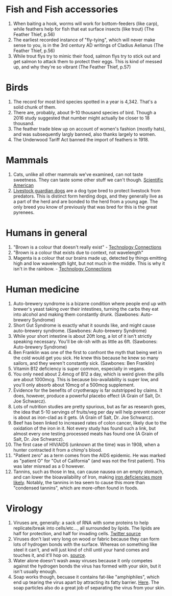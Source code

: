 # Fish and Fish accessories
1. When baiting a hook, worms will work for bottom-feeders (like carp), while feathers help for fish that eat surface insects (like trout) (The Feather Thief, p.56)
1. The earliest recorded instance of "fly-tying", which will never make sense to you, is in the 3rd century AD writings of Cladius Aelianus (The Feather Thief, p.56)
1. While trout flys try to mimic their food, salmon flys try to stick out and get salmon to attack them to protect their eggs. This is kind of messed up, and why they're so vibrant (The Feather Thief, p.57)

# Birds
1. The record for most bird species spotted in a year is 4,342. That's a solid chunk of them.
1. There are, probably, about 9-10 thousand species of bird. Though a 2016 study suggested that number might actually be closer to 18 thousand.
1. The feather trade blew up on account of women's fashion (mostly hats), and was subsequently largly banned, also thanks largely to women.
1. The Underwood Tariff Act banned the import of feathers in 1918.

# Mammals
1. Cats, unlike all other mammals we've examined, can not taste sweetness. They can taste some other stuff we can't though. [Scientific American](https://www.scientificamerican.com/article/strange-but-true-cats-cannot-taste-sweets/)
1. [Livestock guardian dogs](https://en.wikipedia.org/wiki/Livestock_guardian_dog) are a dog type bred to protect livestock from predators. This is distinct form herding dogs, and they generally live as a part of the herd and are bonded to the herd from a young age. The only breed you know of previously that was bred for this is the great pyrenees.

# Humans in general
1. "Brown is a colour that doesn't really exist" - [Technology Connections](https://www.youtube.com/watch?v=wh4aWZRtTwU&feature=youtu.be)
1. "Brown is a colour that exists due to context, not wavelength"
1. Magenta is a colour that our brains made up, detected by things emitting high and low wavelength light, but not much in the middle. This is why it isn't in the rainbow. - [Technology Connections](https://www.youtube.com/watch?v=wh4aWZRtTwU&feature=youtu.be)

# Human medicine
1. Auto-brewery syndrome is a bizarre condition where people end up with brewer's yeast taking over their intestines, turning the carbs they eat into alcohol and making them constantly drunk. (Sawbones: Auto-brewery Syndrome)
1. Short Gut Syndrome is exactly what it sounds like, and might cause auto-brewery syndrome.  (Sawbones: Auto-brewery Syndrome)
1. While your short intestine is about 20ft long, a lot of it isn't strictly speaking necessary. You'll be ok-ish with as little as 6ft. (Sawbones: Auto-brewery Syndrome)
1. Ben Franklin was one of the first to confront the myth that being wet in the cold would get you sick. He knew this because he knew so many sailors, and they weren't constantly sick. (Sawbones: Ben Franklin)
1. Vitamin B12 deficiency is super common, especially in vegans.
1. You only need about 2.4mcg of B12 a day, which is weird given the pills are about 1000mcg. This is because bio-availability is super low, and you'll only absorb about 10mcg of a 500mcg supplement.
1. Evidence for the benefits of cryotherapy is far outstripped by claims. It does, however, produce a powerful placebo effect (A Grain of Salt, Dr. Joe Schwarcz).
1. Lots of nutrition studies are pretty spurious, but as far as research goes, the idea that 5-10 servings of fruits/veg per day will help prevent cancer is about as iron-clad as it gets. (A Grain of Salt, Dr. Joe Schwarcz).
1. Beef has been linked to increased rates of colon cancer, likely due to the oxidation of the iron in it. Not every study has found such a link, but almost every one testing processed meats has found one (A Grain of Salt, Dr. Joe Schwarcz).
1. The first case of HIV/AIDS (unknown at the time) was in 1908, when a hunter contracted it from a chimp's blood.
1. "Patient zero" as a term comes from the AIDS epidemic. He was marked as "patient O" for "Out of California" (and was not the first patient). This was later misread as a 0 however.
1. Tannins, such as those in tea, can cause nausea on an empty stomach, and can lower the bioavailability of Iron, making [iron deficiencies more likely](https://pubmed.ncbi.nlm.nih.gov/29955693/). Notably, the tannins in tea seem to cause this more than "condensed tannins", which are more-often found in foods.

# Virology
1. Viruses are, generally: a sack of RNA with some proteins to help replicate/break into cells/etc..., all surrounded by lipids. The lipids are half for protection, and half for invading cells. [Twitter source](https://twitter.com/PalliThordarson/status/1236549318439387137)
1. Viruses don't last very long on wood or fabric because they can form lots of hydrogen bonds with the surface. Whereas on something like steel it can't, and will just kind of chill until your hand comes and touches it, and it'll hop on. [source](https://twitter.com/PalliThordarson/status/1236549338320343040).
1. Water alone doesn't wash away viruses because it only competes against the hydrogen bonds the virus has formed with your skin, but it isn't usually enough.
1. Soap works though, becuase it contains fat-like "amphiphiles", which end up tearing the virus apart by attracting its fatty barrier. [Here](https://twitter.com/PalliThordarson/status/1236553248862957569). The soap particles also do a great job of separating the virus from your skin.
